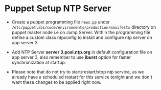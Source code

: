 # Puppet Setup NTP Server

* Create a puppet programming file `news.pp` under `/etc/puppetlabs/code/environments/production/manifests` directory on puppet master node i.e on Jump Server. Within the programming file define a custom class ntpconfig to install and configure ntp server on app server 3.

* Add NTP Server **server 3.pool.ntp.org** in default configuration file on app server 3, also remember to use **iburst** option for faster synchronization at startup.

* Please note that do not try to start/restart/stop ntp service, as we already have a scheduled restart for this service tonight and we don't want these changes to be applied right now.

